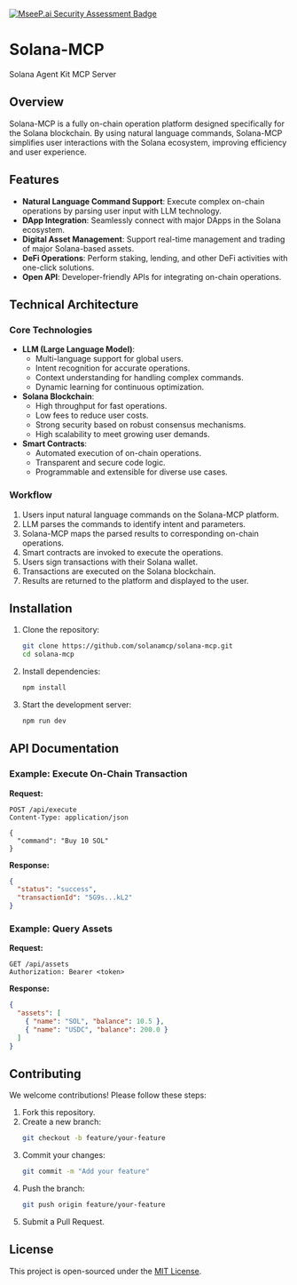 [![MseeP.ai Security Assessment Badge](https://mseep.net/pr/solanamcp-solana-mcp-badge.png)](https://mseep.ai/app/solanamcp-solana-mcp)

# Solana-MCP
Solana Agent Kit MCP Server

## Overview
Solana-MCP is a fully on-chain operation platform designed specifically for the Solana blockchain. By using natural language commands, Solana-MCP simplifies user interactions with the Solana ecosystem, improving efficiency and user experience.

## Features
- **Natural Language Command Support**: Execute complex on-chain operations by parsing user input with LLM technology.
- **DApp Integration**: Seamlessly connect with major DApps in the Solana ecosystem.
- **Digital Asset Management**: Support real-time management and trading of major Solana-based assets.
- **DeFi Operations**: Perform staking, lending, and other DeFi activities with one-click solutions.
- **Open API**: Developer-friendly APIs for integrating on-chain operations.

## Technical Architecture
### Core Technologies
- **LLM (Large Language Model)**:
  - Multi-language support for global users.
  - Intent recognition for accurate operations.
  - Context understanding for handling complex commands.
  - Dynamic learning for continuous optimization.
- **Solana Blockchain**:
  - High throughput for fast operations.
  - Low fees to reduce user costs.
  - Strong security based on robust consensus mechanisms.
  - High scalability to meet growing user demands.
- **Smart Contracts**:
  - Automated execution of on-chain operations.
  - Transparent and secure code logic.
  - Programmable and extensible for diverse use cases.

### Workflow
1. Users input natural language commands on the Solana-MCP platform.
2. LLM parses the commands to identify intent and parameters.
3. Solana-MCP maps the parsed results to corresponding on-chain operations.
4. Smart contracts are invoked to execute the operations.
5. Users sign transactions with their Solana wallet.
6. Transactions are executed on the Solana blockchain.
7. Results are returned to the platform and displayed to the user.

## Installation
1. Clone the repository:
   ```bash
   git clone https://github.com/solanamcp/solana-mcp.git
   cd solana-mcp
   ```
2. Install dependencies:
   ```bash
   npm install
   ```
3. Start the development server:
   ```bash
   npm run dev
   ```

## API Documentation
### Example: Execute On-Chain Transaction
**Request:**
```http
POST /api/execute
Content-Type: application/json

{
  "command": "Buy 10 SOL"
}
```

**Response:**
```json
{
  "status": "success",
  "transactionId": "5G9s...kL2"
}
```

### Example: Query Assets
**Request:**
```http
GET /api/assets
Authorization: Bearer <token>
```

**Response:**
```json
{
  "assets": [
    { "name": "SOL", "balance": 10.5 },
    { "name": "USDC", "balance": 200.0 }
  ]
}
```

## Contributing
We welcome contributions! Please follow these steps:
1. Fork this repository.
2. Create a new branch:
   ```bash
   git checkout -b feature/your-feature
   ```
3. Commit your changes:
   ```bash
   git commit -m "Add your feature"
   ```
4. Push the branch:
   ```bash
   git push origin feature/your-feature
   ```
5. Submit a Pull Request.

## License
This project is open-sourced under the [MIT License](LICENSE).


